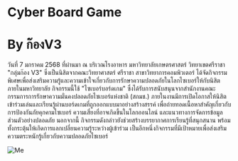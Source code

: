 # Cyber Board Game
# By ก๊องV3

วันที่ 7 มกราคม 2568 ที่ผ่านมา ณ บริเวณโรงอาหาร มหาวิทยาลัยเกษตรศาสตร์ วิทยาเขตศรีราชา
"กลุ่มก๊อง V3" ซึ่งเป็นนิสิตจากคณะวิทยาศาสตร์ ศรีราชา สาขาวิทยาการคอมพิวเตอร์ ได้จัดกิจกรรมพิเศษเพื่อส่งเสริมความรู้และความเข้าใจเกี่ยวกับการรักษาความปลอดภัยในโลกไซเบอร์ให้กับนิสิตภายในมหาวิทยาลัย กิจกรรมนี้ใช้ "ไซเบอร์บอร์ดเกม" ซึ่งได้รับการสนับสนุนจากสำนักงานคณะกรรมการการรักษาความมั่นคงปลอดภัยไซเบอร์แห่งชาติ (สกมช.)
ภายในงานมีการเปิดโอกาสให้นิสิตเข้าร่วมเล่นและเรียนรู้ผ่านบอร์ดเกมที่ถูกออกแบบมาอย่างสร้างสรรค์ เพื่อถ่ายทอดเนื้อหาสำคัญเกี่ยวกับการป้องกันภัยคุกคามไซเบอร์ ความเสี่ยงที่อาจเกิดขึ้นในโลกออนไลน์ และแนวทางการจัดการข้อมูลส่วนตัวอย่างปลอดภัย
นอกจากนี้ กิจกรรมดังกล่าวยังช่วยสร้างบรรยากาศการเรียนรู้ที่สนุกสนาน พร้อมทั้งกระตุ้นให้เกิดการแลกเปลี่ยนความรู้ระหว่างผู้เข้าร่วม เป็นอีกหนึ่งกิจกรรมที่มีเป้าหมายเพื่อส่งเสริมความตระหนักรู้เกี่ยวกับความปลอดภัยไซเบอร์

![Me](images/Boardgame.png)
